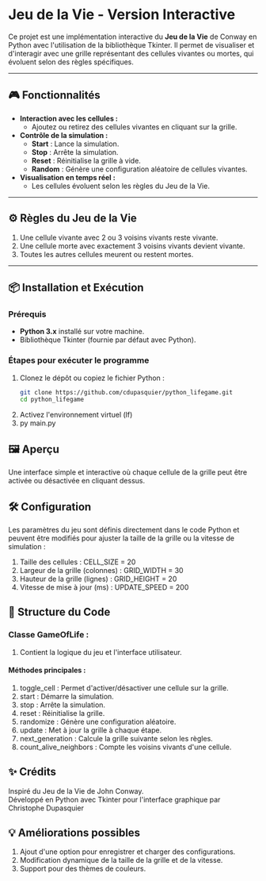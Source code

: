 # Jeu de la Vie - Version Interactive

Ce projet est une implémentation interactive du **Jeu de la Vie** de Conway en Python avec l'utilisation de la bibliothèque Tkinter. Il permet de visualiser et d'interagir avec une grille représentant des cellules vivantes ou mortes, qui évoluent selon des règles spécifiques.

---

## 🎮 Fonctionnalités

- **Interaction avec les cellules :**
  - Ajoutez ou retirez des cellules vivantes en cliquant sur la grille.
- **Contrôle de la simulation :**
  - **Start** : Lance la simulation.
  - **Stop** : Arrête la simulation.
  - **Reset** : Réinitialise la grille à vide.
  - **Random** : Génère une configuration aléatoire de cellules vivantes.
- **Visualisation en temps réel :**
  - Les cellules évoluent selon les règles du Jeu de la Vie.

---

## ⚙️ Règles du Jeu de la Vie

1. Une cellule vivante avec 2 ou 3 voisins vivants reste vivante.
2. Une cellule morte avec exactement 3 voisins vivants devient vivante.
3. Toutes les autres cellules meurent ou restent mortes.

---

## 📦 Installation et Exécution

### Prérequis

- **Python 3.x** installé sur votre machine.
- Bibliothèque Tkinter (fournie par défaut avec Python).

### Étapes pour exécuter le programme

1. Clonez le dépôt ou copiez le fichier Python :
   ```bash
   git clone https://github.com/cdupasquier/python_lifegame.git
   cd python_lifegame
   ```
2. Activez l'environnement virtuel (lf)
3. py main.py

## 🖼️ Aperçu

Une interface simple et interactive où chaque cellule de la grille peut être activée ou désactivée en cliquant dessus.

## 🛠️ Configuration

Les paramètres du jeu sont définis directement dans le code Python et peuvent être modifiés pour ajuster la taille de la grille ou la vitesse de simulation :

1. Taille des cellules : CELL_SIZE = 20
2. Largeur de la grille (colonnes) : GRID_WIDTH = 30
3. Hauteur de la grille (lignes) : GRID_HEIGHT = 20
4. Vitesse de mise à jour (ms) : UPDATE_SPEED = 200

## 📜 Structure du Code

### Classe GameOfLife :

1. Contient la logique du jeu et l'interface utilisateur.

#### Méthodes principales :

1. toggle_cell : Permet d'activer/désactiver une cellule sur la grille.
2. start : Démarre la simulation.
3. stop : Arrête la simulation.
4. reset : Réinitialise la grille.
5. randomize : Génère une configuration aléatoire.
6. update : Met à jour la grille à chaque étape.
7. next_generation : Calcule la grille suivante selon les règles.
8. count_alive_neighbors : Compte les voisins vivants d'une cellule.

## ✨ Crédits

Inspiré du Jeu de la Vie de John Conway. </br>
Développé en Python avec Tkinter pour l'interface graphique par Christophe Dupasquier

## 💡 Améliorations possibles

1. Ajout d'une option pour enregistrer et charger des configurations.
2. Modification dynamique de la taille de la grille et de la vitesse.
3. Support pour des thèmes de couleurs.
